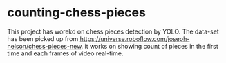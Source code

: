 # counting-chess-pieces
This project has worekd on chess pieces detection by YOLO.
The data-set has been picked up from https://universe.roboflow.com/joseph-nelson/chess-pieces-new.
it works on showing count of pieces in the first time and each frames of video real-time.
